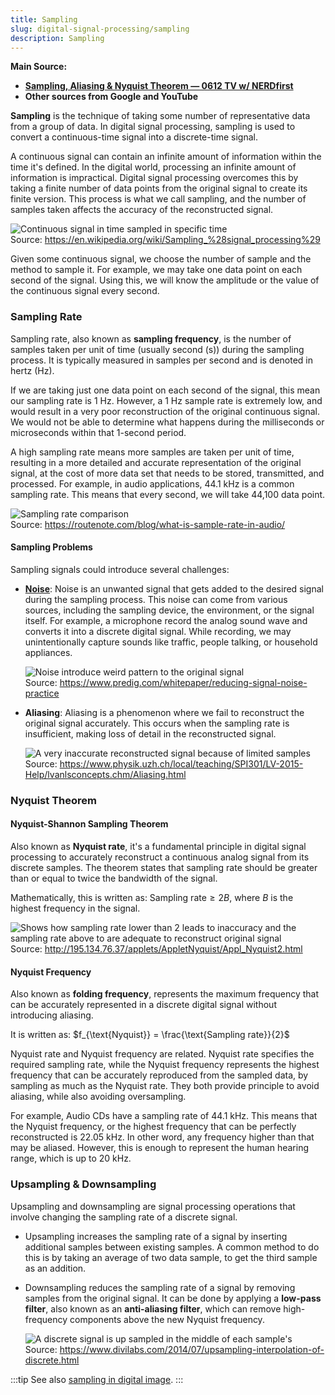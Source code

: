 ```yaml
---
title: Sampling
slug: digital-signal-processing/sampling
description: Sampling
---
```


**Main Source:**

- **[Sampling, Aliasing & Nyquist Theorem — 0612 TV w/ NERDfirst](https://youtu.be/yWqrx08UeUs)**
- **Other sources from Google and YouTube**

**Sampling** is the technique of taking some number of representative data from a group of data. In digital signal processing, sampling is used to convert a continuous-time signal into a discrete-time signal.

A continuous signal can contain an infinite amount of information within the time it's defined. In the digital world, processing an infinite amount of information is impractical. Digital signal processing overcomes this by taking a finite number of data points from the original signal to create its finite version. This process is what we call sampling, and the number of samples taken affects the accuracy of the reconstructed signal.

![Continuous signal in time sampled in specific time](./sampling.png)  
Source: https://en.wikipedia.org/wiki/Sampling_%28signal_processing%29

Given some continuous signal, we choose the number of sample and the method to sample it. For example, we may take one data point on each second of the signal. Using this, we will know the amplitude or the value of the continuous signal every second.

### Sampling Rate

Sampling rate, also known as **sampling frequency**, is the number of samples taken per unit of time (usually second (s)) during the sampling process. It is typically measured in samples per second and is denoted in hertz (Hz).

If we are taking just one data point on each second of the signal, this mean our sampling rate is 1 Hz. However, a 1 Hz sample rate is extremely low, and would result in a very poor reconstruction of the original continuous signal. We would not be able to determine what happens during the milliseconds or microseconds within that 1-second period.

A high sampling rate means more samples are taken per unit of time, resulting in a more detailed and accurate representation of the original signal, at the cost of more data set that needs to be stored, transmitted, and processed. For example, in audio applications, 44.1 kHz is a common sampling rate. This means that every second, we will take 44,100 data point.

![Sampling rate comparison](./sample-rate.png)  
Source: https://routenote.com/blog/what-is-sample-rate-in-audio/

#### Sampling Problems

Sampling signals could introduce several challenges:

- **[Noise](/cs-notes/digital-signal-processing/denoising)**: Noise is an unwanted signal that gets added to the desired signal during the sampling process. This noise can come from various sources, including the sampling device, the environment, or the signal itself. For example, a microphone record the analog sound wave and converts it into a discrete digital signal. While recording, we may unintentionally capture sounds like traffic, people talking, or household appliances.

  ![Noise introduce weird pattern to the original signal](./noise.png)  
   Source: https://www.predig.com/whitepaper/reducing-signal-noise-practice

- **Aliasing**: Aliasing is a phenomenon where we fail to reconstruct the original signal accurately. This occurs when the sampling rate is insufficient, making loss of detail in the reconstructed signal.

  ![A very inaccurate reconstructed signal because of limited samples](./aliasing.png)  
   Source: https://www.physik.uzh.ch/local/teaching/SPI301/LV-2015-Help/lvanlsconcepts.chm/Aliasing.html

### Nyquist Theorem

#### Nyquist-Shannon Sampling Theorem

Also known as **Nyquist rate**, it's a fundamental principle in digital signal processing to accurately reconstruct a continuous analog signal from its discrete samples. The theorem states that sampling rate should be greater than or equal to twice the bandwidth of the signal.

Mathematically, this is written as: $\text{Sampling rate} \ge 2B$, where $B$ is the highest frequency in the signal.

![Shows how sampling rate lower than 2 leads to inaccuracy and the sampling rate above to are adequate to reconstruct original signal](./nyquist-theorem.gif)  
Source: http://195.134.76.37/applets/AppletNyquist/Appl_Nyquist2.html

#### Nyquist Frequency

Also known as **folding frequency**, represents the maximum frequency that can be accurately represented in a discrete digital signal without introducing aliasing.

It is written as: $f_{\text{Nyquist}} = \frac{\text{Sampling rate}}{2}$

Nyquist rate and Nyquist frequency are related. Nyquist rate specifies the required sampling rate, while the Nyquist frequency represents the highest frequency that can be accurately reproduced from the sampled data, by sampling as much as the Nyquist rate. They both provide principle to avoid aliasing, while also avoiding oversampling.

For example, Audio CDs have a sampling rate of 44.1 kHz. This means that the Nyquist frequency, or the highest frequency that can be perfectly reconstructed is 22.05 kHz. In other word, any frequency higher than that may be aliased. However, this is enough to represent the human hearing range, which is up to 20 kHz.

### Upsampling & Downsampling

Upsampling and downsampling are signal processing operations that involve changing the sampling rate of a discrete signal.

- Upsampling increases the sampling rate of a signal by inserting additional samples between existing samples. A common method to do this is by taking an average of two data sample, to get the third sample as an addition.
- Downsampling reduces the sampling rate of a signal by removing samples from the original signal. It can be done by applying a **low-pass filter**, also known as an **anti-aliasing filter**, which can remove high-frequency components above the new Nyquist frequency.

  ![A discrete signal is up sampled in the middle of each sample's](./updown-sample.png)  
  Source: https://www.divilabs.com/2014/07/upsampling-interpolation-of-discrete.html

:::tip
See also [sampling in digital image](/cs-notes/computer-graphics/sampling).
:::
